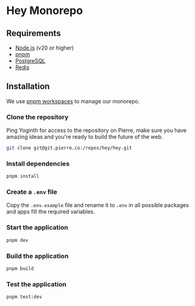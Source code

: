 # Hey Monorepo

## Requirements

- [Node.js](https://nodejs.org/en/download/) (v20 or higher)
- [pnpm](https://pnpm.io/installation)
- [PostgreSQL](https://www.postgresql.org/download/)
- [Redis](https://redis.io/download)

## Installation

We use [pnpm workspaces](https://pnpm.io/workspaces) to manage our monorepo.

### Clone the repository

Ping Yoginth for access to the repository on Pierre, make sure you have amazing ideas and you're ready to build the future of the web.

```bash
git clone git@git.pierre.co:/repos/hey/hey.git
```

### Install dependencies

```bash
pnpm install
```

### Create a `.env` file

Copy the `.env.example` file and rename it to `.env` in all possible packages and apps fill the required variables.

### Start the application

```bash
pnpm dev
```

### Build the application

```bash
pnpm build
```

### Test the application

```bash
pnpm test:dev
```
